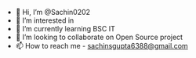 - 👋 Hi, I’m @Sachin0202
- 👀 I’m interested in 
- 🌱 I’m currently learning BSC IT
- 💞️ I’m looking to collaborate on Open Source project
- 📫 How to reach me - sachinsgupta6388@gmail.com

<!---
Sachin0202/Sachin0202 is a ✨ special ✨ repository because its `README.md` (this file) appears on your GitHub profile.
You can click the Preview link to take a look at your changes.
--->
